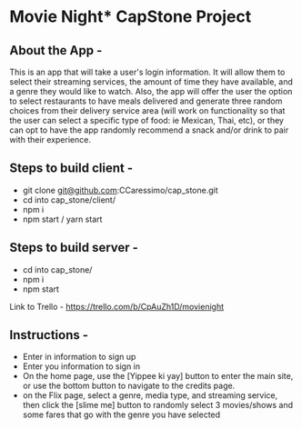 # Movie Night* CapStone Project

## About the App -

This is an app that will take a user's login information. It will allow them to select their streaming services, the amount of time they have available, and a genre they would like to watch. Also, the app will offer the user the option to select restaurants to have meals delivered and generate three random choices from their delivery service area (will work on functionality so that the user can select a specific type of food: ie Mexican, Thai, etc), or they can opt to have the app randomly recommend a snack and/or drink to pair with their experience.

## Steps to build client -

* git clone git@github.com:CCaressimo/cap_stone.git
* cd into cap_stone/client/
* npm i
* npm start / yarn start

## Steps to build server -

* cd into cap_stone/
* npm i 
* npm start

Link to Trello - https://trello.com/b/CpAuZh1D/movienight

## Instructions -

* Enter in information to sign up
* Enter you information to sign in
* On the home page, use the [Yippee ki yay] button to enter the main site, or use the bottom button to navigate to the credits page.
* on the Flix page, select a genre, media type, and streaming service, then click the [slime me] button to randomly select 3 movies/shows and some fares that go with the genre you have selected
